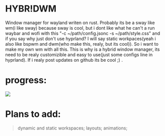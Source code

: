 # HYBR!DWM
Window manager for wayland writen on rust.
Probably its be a sway like wm(i like sway) because sway is cool, 
but i dont like what he can't a run waybar and wofi with this "-c ~/path/config.jsonc -s ~/path/style.css" 
and if you say why just don't use hyprland? I will say static workpaces(yeah i also like bspwm and dwm(who make this, realy, but its cool)).
So i want to make my own wm with all this. This is why is a hybrid window manager, its need to be realy customizible and easy to use(just some configs line in hyprland).
If i realy post updates on github its be cool ;) .

# progress:
  ![](https://geps.dev/progress/successColor/0)

# Plans to add:
  > dynamic and static workspaces;
  > layouts;
  > animations;
